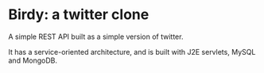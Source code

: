 # Birdy: a twitter clone

A simple REST API built as a simple version of twitter.

It has a service-oriented architecture, and is built with J2E servlets, MySQL and MongoDB.
